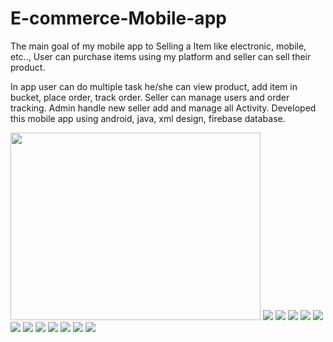 # E-commerce-Mobile-app

The main goal of my mobile app to Selling a Item like electronic, mobile, etc.., User can purchase items using my platform and seller can sell their product.

In app user can do multiple task he/she can view product, add item in bucket, place order, track order. Seller can manage users and order tracking. Admin handle new seller add and manage all Activity.
Developed this mobile app using android, java, xml design, firebase database.

<img src="temp/img1.jpg" width="400" height="300" />

<img src="temp/img2.jpg" />

<img src="temp/img3.jpg" />

<img src="temp/img4.jpg" />

<img src="temp/img5.jpg" />

<img src="temp/img6.jpg" />

<img src="temp/img7.jpg" />

<img src="temp/img8.jpg" />

<img src="temp/img9.jpg" />

<img src="temp/img10.jpg" />

<img src="temp/img11.jpg" />

<img src="temp/img12.jpg" />

<img src="temp/img13.jpg" />
